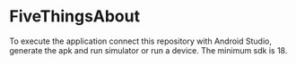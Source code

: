 # FiveThingsAbout

To execute the application connect this repository with Android Studio, generate the apk and run simulator or run a device.
The minimum sdk is 18.
